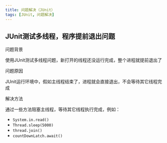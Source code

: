 ```yaml
---
title: 问题解决（JUnit）
tags: [JUnit, 问题解决]
---
```


## JUnit测试多线程，程序提前退出问题

问题背景

使用JUnit测试多线程问题，新打开的线程还没运行完成，整个进程就提前退出了

问题原因

JUnit运行环境中，假如主线程结束了，进程就会直接退出，不会等待其它线程完成

解决方法

通过一些方法阻塞主线程，等待其它线程执行完成，例如：

* `System.in.read()`
* `Thread.sleep(5000)`
* `thread.join()`
* `countDownLatch.await()`